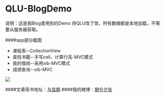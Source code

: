 # QLU-BlogDemo

说明：这是我Blog里用到的Demo
将QLU改了改，所有数据都是本地加载，不需要从服务器获取。

####app部分截图

* 课程表--CollectionView
* 查找书籍--手写cell，计算行高-MVC模式
* 我的借阅--采用xib-MVC模式
* 成绩查询--xib-MVC   

![](http://7xn9bi.com1.z0.glb.clouddn.com/app.png)

####文章简书地址：[与佳期](http://www.jianshu.com/users/d0b2491c9043/latest_articles)
####我的微博：[期兮夕张](http://www.weibo.com/u/3126314295)

